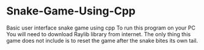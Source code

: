 # Snake-Game-Using-Cpp
Basic user interface snake game using cpp
To run this program on your PC You will need to download Raylib library from internet.
The only thing this game does not include is to reset the game after the snake bites its own tail.
